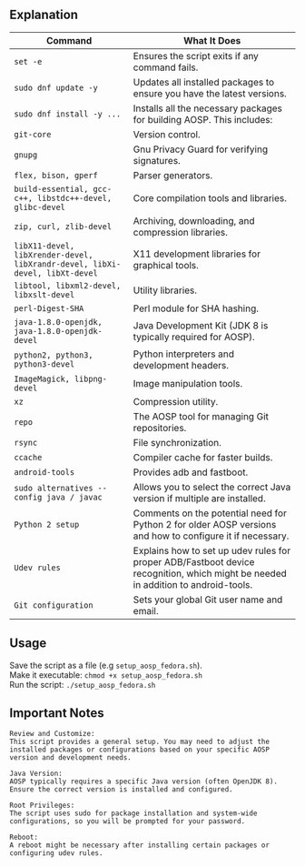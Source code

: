 
## Explanation ##
Command | What It Does |
|---|---|
`set -e` | Ensures the script exits if any command fails. 
`sudo dnf update -y` | Updates all installed packages to ensure you have the latest versions.
`sudo dnf install -y ...` | Installs all the necessary packages for building AOSP. This includes:
`git-core` | Version control.
`gnupg` | Gnu Privacy Guard for verifying signatures.
`flex, bison, gperf` | Parser generators.
`build-essential, gcc-c++, libstdc++-devel, glibc-devel` | Core compilation tools and libraries.
`zip, curl, zlib-devel` | Archiving, downloading, and compression libraries.
`libX11-devel, libXrender-devel, libXrandr-devel, libXi-devel, libXt-devel` | X11 development libraries for graphical tools.
`libtool, libxml2-devel, libxslt-devel` | Utility libraries.
`perl-Digest-SHA` | Perl module for SHA hashing.
`java-1.8.0-openjdk, java-1.8.0-openjdk-devel` | Java Development Kit (JDK 8 is typically required for AOSP).
`python2, python3, python3-devel` | Python interpreters and development headers.
`ImageMagick, libpng-devel` | Image manipulation tools.
`xz` | Compression utility.
`repo` | The AOSP tool for managing Git repositories.
`rsync` | File synchronization.
`ccache` | Compiler cache for faster builds.
`android-tools` | Provides adb and fastboot. 
`sudo alternatives --config java / javac` | Allows you to select the correct Java version if multiple are installed.
`Python 2 setup` | Comments on the potential need for Python 2 for older AOSP versions and how to configure it if necessary.
`Udev rules` | Explains how to set up udev rules for proper ADB/Fastboot device recognition, which might be needed in addition to android-tools.
`Git configuration` | Sets your global Git user name and email. 

## Usage ## 

Save the script as a file   (e.g `setup_aosp_fedora.sh`). <br>
Make it executable:         `chmod +x setup_aosp_fedora.sh` <br>
Run the script:             `./setup_aosp_fedora.sh` <br>

## Important Notes ##

    Review and Customize:
    This script provides a general setup. You may need to adjust the installed packages or configurations based on your specific AOSP version and development needs.
    
    Java Version:
    AOSP typically requires a specific Java version (often OpenJDK 8). Ensure the correct version is installed and configured.
    
    Root Privileges:
    The script uses sudo for package installation and system-wide configurations, so you will be prompted for your password.
    
    Reboot:
    A reboot might be necessary after installing certain packages or configuring udev rules.
